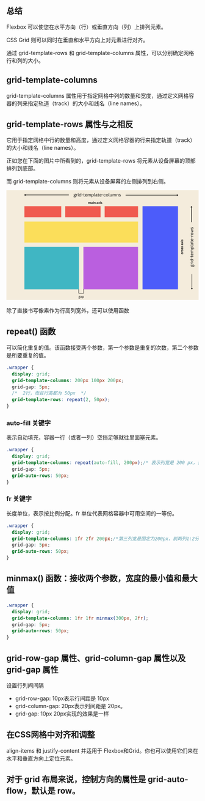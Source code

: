 ## 总结
Flexbox 可以使您在水平方向（行）或垂直方向（列）上排列元素。

CSS Grid 则可以同时在垂直和水平方向上对元素进行对齐。

通过 grid-template-rows 和 grid-template-columns 属性，可以分别确定网格行和列的大小。

## grid-template-columns
grid-template-columns 属性用于指定网格中列的数量和宽度，通过定义网格容器的列来指定轨道（track）的大小和线名（line names）。


## grid-template-rows 属性与之相反
它用于指定网格中行的数量和高度，通过定义网格容器的行来指定轨道（track）的大小和线名（line names）。

正如您在下面的图片中所看到的，grid-template-rows 将元素从设备屏幕的顶部排列到底部。

而 grid-template-columns 则将元素从设备屏幕的左侧排列到右侧。

![alt text](imgs/grid1.png)


除了直接书写像素作为行高列宽外，还可以使用函数

## repeat() 函数
可以简化重复的值。该函数接受两个参数，第一个参数是重复的次数，第二个参数是所要重复的值。
```css
.wrapper {
  display: grid;
  grid-template-columns: 200px 100px 200px;
  grid-gap: 5px;
  /*  2行，而且行高都为 50px  */
  grid-template-rows: repeat(2, 50px);
}
```

### auto-fill 关键字
表示自动填充，容器一行（或者一列）空挡足够就往里面塞元素。
```css
.wrapper {
  display: grid;
  grid-template-columns: repeat(auto-fill, 200px);/* 表示列宽是 200 px，但列的数量是不固定的，只要浏览器能够容纳得下，就可以放置元素 */
  grid-gap: 5px;
  grid-auto-rows: 50px;
}
```

### fr 关键字
长度单位，表示按比例分配。fr 单位代表网格容器中可用空间的一等份。
```css
.wrapper {
  display: grid;
  grid-template-columns: 1fr 2fr 200px;/*第三列宽是固定为200px，前两列1:2分配*/
  grid-gap: 5px;
  grid-auto-rows: 50px;
}
```

## minmax() 函数：接收两个参数，宽度的最小值和最大值
```css
.wrapper {
  display: grid;
  grid-template-columns: 1fr 1fr minmax(300px, 2fr);
  grid-gap: 5px;
  grid-auto-rows: 50px;
}
```

## grid-row-gap 属性、grid-column-gap 属性以及 grid-gap 属性
设置行列间间隔
* grid-row-gap: 10px表示行间距是 10px
* grid-column-gap: 20px表示列间距是 20px。
* grid-gap: 10px 20px实现的效果是一样


## 在CSS网格中对齐和调整
align-items 和 justify-content 并适用于 Flexbox和Grid。你也可以使用它们来在水平和垂直方向上定位元素。

## 对于 grid 布局来说，控制方向的属性是 grid-auto-flow，默认是 row。

